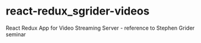 # react-redux_sgrider-videos
React Redux App for Video Streaming Server - reference to Stephen Grider seminar
